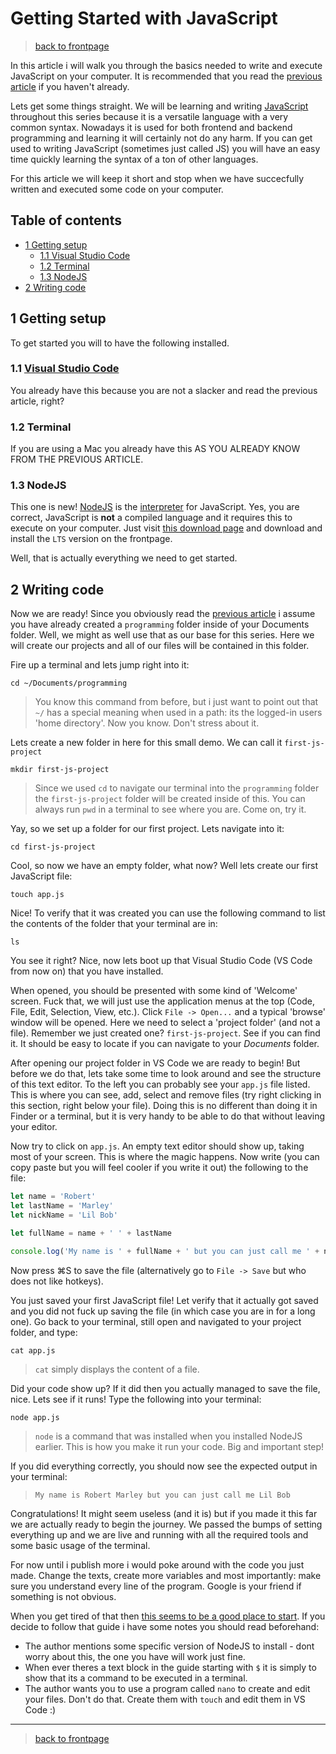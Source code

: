 # Getting Started with JavaScript
>[back to frontpage](../README.md)

In this article i will walk you through the basics needed to write and execute JavaScript on your computer. It is recommended that you read the [previous article](1-programming-intro.md) if you haven't already.

Lets get some things straight. We will be learning and writing [JavaScript](https://en.wikipedia.org/wiki/JavaScript) throughout this series because it is a versatile language with a very common syntax. Nowadays it is used for both frontend and backend programming and learning it will certainly not do any harm. If you can get used to writing JavaScript (sometimes just called JS) you will have an easy time quickly learning the syntax of a ton of other languages.

For this article we will keep it short and stop when we have succecfully written and executed some code on your computer.

## Table of contents

- [1 Getting setup](#1-getting-setup)
  - [1.1 Visual Studio Code](#11-visual-studio-code)
  - [1.2 Terminal](#12-terminal)
  - [1.3 NodeJS](#13-nodejs)
- [2 Writing code](#2-writing-code)

## 1 Getting setup
To get started you will to have the following installed.

### 1.1 [Visual Studio Code](https://code.visualstudio.com/) 
You already have this because you are not a slacker and read the previous article, right?

### 1.2 Terminal
If you are using a Mac you already have this AS YOU ALREADY KNOW FROM THE PREVIOUS ARTICLE.

### 1.3 NodeJS 
This one is new! [NodeJS](https://nodejs.org/) is the [interpreter](1-programming-intro.md#12-how-does-a-computer-understand-and-execute-code) for JavaScript. Yes, you are correct, JavaScript is **not** a compiled language and it requires this to execute on your computer. Just visit [this download page](https://nodejs.org/) and download and install the `LTS` version on the frontpage.

Well, that is actually everything we need to get started. 

## 2 Writing code
Now we are ready! Since you obviously read the [previous article](1-programming-intro.md) i assume you have already created a `programming` folder inside of your Documents folder. Well, we might as well use that as our base for this series. Here we will create our projects and all of our files will be contained in this folder.

Fire up a terminal and lets jump right into it:

`cd ~/Documents/programming`
> You know this command from before, but i just want to point out that `~/` has a special meaning when used in a path: its the logged-in users 'home directory'. Now you know. Don't stress about it.

Lets create a new folder in here for this small demo. We can call it `first-js-project`

`mkdir first-js-project`
> Since we used `cd` to navigate our terminal into the `programming` folder the `first-js-project` folder will be created inside of this. You can always run `pwd` in a terminal to see where you are. Come on, try it.

Yay, so we set up a folder for our first project. Lets navigate into it:

`cd first-js-project`

Cool, so now we have an empty folder, what now? Well lets create our first JavaScript file:

`touch app.js`

Nice! To verify that it was created you can use the following command to list the contents of the folder that your terminal are in:

`ls`

You see it right? Nice, now lets boot up that Visual Studio Code (VS Code from now on) that you have installed.

When opened, you should be presented with some kind of 'Welcome' screen. Fuck that, we will just use the application menus at the top (Code, File, Edit, Selection, View, etc.). Click `File -> Open...` and a typical 'browse' window will be opened. Here we need to select a 'project folder' (and not a file). Remember we just created one? `first-js-project`. See if you can find it. It should be easy to locate if you can navigate to your *Documents* folder.

After opening our project folder in VS Code we are ready to begin! But before we do that, lets take some time to look around and see the structure of this text editor. To the left you can probably see your `app.js` file listed. This is where you can see, add, select and remove files (try right clicking in this section, right below your file). Doing this is no different than doing it in Finder or a terminal, but it is very handy to be able to do that without leaving your editor.

Now try to click on `app.js`. An empty text editor should show up, taking most of your screen. This is where the magic happens. Now write (you can copy paste but you will feel cooler if you write it out) the following to the file:

```javascript
let name = 'Robert'
let lastName = 'Marley'
let nickName = 'Lil Bob'

let fullName = name + ' ' + lastName

console.log('My name is ' + fullName + ' but you can just call me ' + nickName)
```

Now press ⌘S to save the file (alternatively go to `File -> Save` but who does not like hotkeys).

You just saved your first JavaScript file! Let verify that it actually got saved and you did not fuck up saving the file (in which case you are in for a long one). Go back to your terminal, still open and navigated to your project folder, and type:

`cat app.js`
> `cat` simply displays the content of a file.

Did your code show up? If it did then you actually managed to save the file, nice. Lets see if it runs! Type the following into your terminal:

`node app.js`
> `node` is a command that was installed when you installed NodeJS earlier. This is how you make it run your code. Big and important step!

If you did everything correctly, you should now see the expected output in your terminal:

> `My name is Robert Marley but you can just call me Lil Bob`

Congratulations! It might seem useless (and it is) but if you made it this far we are actually ready to begin the journey. We passed the bumps of setting everything up and we are live and running with all the required tools and some basic usage of the terminal. 

For now until i publish more i would poke around with the code you just made. Change the texts, create more variables and most importantly: make sure you understand every line of the program. Google is your friend if something is not obvious.

When you get tired of that then [this seems to be a good place to start](https://www.digitalocean.com/community/tutorials/how-to-write-and-run-your-first-program-in-node-js). If you decide to follow that guide i have some notes you should read beforehand:
- The author mentions some specific version of NodeJS to install - dont worry about this, the one you have will work just fine.
- When ever theres a text block in the guide starting with `$` it is simply to show that its a command to be executed in a terminal.
- The author wants you to use a program called `nano` to create and edit your files. Don't do that. Create them with `touch` and edit them in VS Code :)

---
> [back to frontpage](../README.md) 